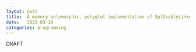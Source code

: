 ```yaml
---
layout: post
title:  A memory-polymorphic, polyglot implementation of SplDoublyLinkedList (as transpiled by Pholyglot v0.0.-2-betachicken)
date:   2023-03-19
categories: programming
---
```


DRAFT
